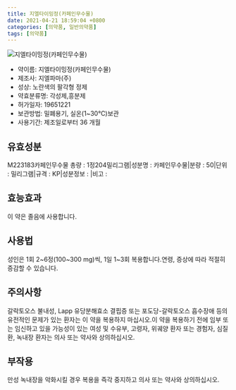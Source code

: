 ```yaml
---
title: 지엘타이밍정(카페인무수물)
date: 2021-04-21 18:59:04 +0800
categories: [의약품, 일반의약품]
tags: [의약품]
---
```

![지엘타이밍정(카페인무수물)](https://nedrug.mfds.go.kr/pbp/cmn/itemImageDownload/1NAT_bwbZd9)

- 약이름: 지엘타이밍정(카페인무수물)
- 제조사: 지엘파마(주)
- 성상: 노란색의 팔각형 정제
- 약효분류명: 각성제,흥분제
- 허가일자: 19651221
- 보관방법: 밀폐용기, 실온(1~30℃)보관
- 사용기간: 제조일로부터 36 개월
## 유효성분
M223183카페인무수물
총량 : 1정204밀리그램|성분명 : 카페인무수물|분량 : 50|단위 : 밀리그램|규격 : KP|성분정보 : |비고 :
## 효능효과
이 약은 졸음에 사용합니다.
## 사용법
성인은 1회 2~6정(100~300 mg)씩, 1일 1~3회 복용합니다.연령, 증상에 따라 적절히 증감할 수 있습니다.
## 주의사항
갈락토오스 불내성, Lapp 유당분해효소 결핍증 또는 포도당-갈락토오스 흡수장애 등의 유전적인 문제가 있는 환자는 이 약을 복용하지 마십시오.이 약을 복용하기 전에 임부 또는 임신하고 있을 가능성이 있는 여성 및 수유부, 고령자, 위궤양 환자 또는 경험자, 심질환, 녹내장 환자는 의사 또는 약사와 상의하십시오.
## 부작용
만성 녹내장을 악화시킬 경우 복용을 즉각 중지하고 의사 또는 약사와 상의하십시오.
